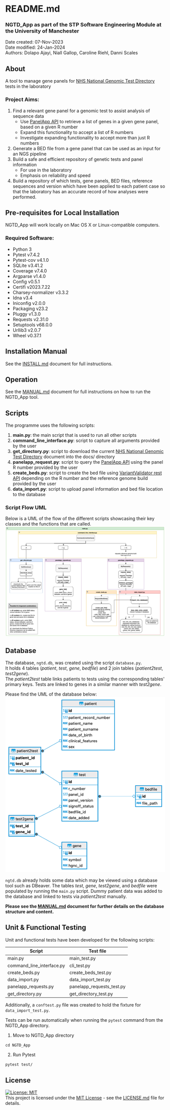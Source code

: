 # README.md
### NGTD_App as part of the STP Software Engineering Module at the University of Manchester
Date created: 07-Nov-2023  
Date modified: 24-Jan-2024  
Authors: Dolapo Ajayi, Niall Gallop, Caroline Riehl, Danni Scales  

## About
A tool to manage gene panels for [NHS National Genomic Test Directory](https://www.england.nhs.uk/publication/national-genomic-test-directories/) tests in the laboratory

### Project Aims:
1. Find a relevant gene panel for a genomic test to assist analysis of sequence data
    - Use [PanelApp API](https://panelapp.genomicsengland.co.uk/api/docs/) to retrieve a list of genes in a given gene panel, based on a given R number
    - Expand this functionality to accept a list of R numbers
    - Investigate expanding functionality to accept more than just R numbers
2. Generate a BED file from a gene panel that can be used as an input for an NGS pipeline
3. Build a safe and efficient repository of genetic tests and panel information
    - For use in the laboratory 
    - Emphasis on reliability and speed
4. Build a repository of which tests, gene panels, BED files, reference sequences and version which have been applied to each patient case so that the laboratory has an accurate record of how analyses were performed.  

## Pre-requisites for Local Installation
NGTD_App will work locally on Mac OS X or Linux-compatible computers.  

### Required Software:
- Python 3
- Pytest v7.4.2
- Pytest-cov v4.1.0
- SQLite v3.41.2 
- Coverage v7.4.0
- Argparse v1.4.0
- Config v0.5.1
- Certifi v2023.7.22
- Charsey-normalizer v3.3.2
- Idna v3.4
- Iniconfig v2.0.0
- Packaging v23.2
- Pluggy v1.3.0
- Requests v2.31.0
- Setuptools v68.0.0
- Urllib3 v2.0.7
- Wheel v0.37.1

## Installation Manual
See the [INSTALL.md](INSTALL.md) document for full instructions.  

## Operation
See the [MANUAL.md](MANUAL.md) document for full instructions on how to run the NGTD_App tool.  

## Scripts
The programme uses the following scripts:
1. **main.py**: the main script that is used to run all other scripts
2. **command_line_interface.py**: script to capture all arguments provided by the user
3. **get_directory.py**: script to download the current [NHS National Genomic Test Directory](https://www.england.nhs.uk/publication/national-genomic-test-directories/) document into the docs/ directory
4. **panelapp_request.py**: script to query the [PanelApp API](https://panelapp.genomicsengland.co.uk/api/docs/) using the panel R number provided by the user
5. **create_beds.py**: script to create the bed file using [VariantValidator rest API](https://rest.variantvalidator.org) depending on the R number and the reference genome build provided by the user
6. **data_import.py**: script to upload panel information and bed file location to the database


### Script Flow UML
Below is a UML of the flow of the different scripts showcasing their key classes and the functions that are called.
![Alt text](img/script_uml.png)  

## Database
The database, `ngtd.db`, was created using the script `database.py`.  
It holds 4 tables (*patient*, *test*, *gene*, *bedfile*) and 2 join tables (*patient2test*, *test2gene*).  
The *patient2test* table links patients to tests using the corresponding tables' primary keys. Tests are linked to genes in a similar manner with *test2gene*.  

Please find the UML of the database below:  
![Alt text](img/database_uml.png)  

`ngtd.db` already holds some data which may be viewed using a database tool such as DBeaver. The tables *test*, *gene*, *test2gene*, and *bedfile* were populated by running the `main.py` script. Dummy patient data was added to the database and linked to tests via *patient2test* manually.  

**Please see the [MANUAL.md](MANUAL.md) document for further details on the database structure and content.** 

## Unit & Functional Testing
Unit and functional tests have been developed for the following scripts:

| Script | Test file |
|--------|-----------|
| main.py | main_test.py|
| command_line_interface.py | cli_test.py |
| create_beds.py | create_beds_test.py |
| data_import.py | data_import_test.py |
| panelapp_requests.py | panelapp_requests_test.py |
| get_directory.py | get_directory_test.py |

Additionally, a `conftest.py` file was created to hold the fixture for `data_import_test.py`. 

Tests can be run automatically when running the `pytest` command from the NGTD_App directory.  
1. Move to NGTD_App directory
```
cd NGTD_App
```
2. Run Pytest
```
pytest test/
```

## License
[![License: MIT](https://img.shields.io/badge/License-MIT-yellow.svg)](https://opensource.org/licenses/MIT)  
This project is licensed under the [MIT License](https://opensource.org/licenses/MIT) - see the [LICENSE.md](LICENSE.md) file for details.
